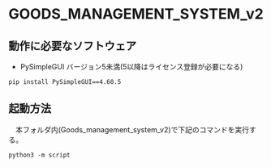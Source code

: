 # GOODS_MANAGEMENT_SYSTEM_v2
## 動作に必要なソフトウェア
- PySimpleGUI バージョン5未満(5以降はライセンス登録が必要になる)
```
pip install PySimpleGUI==4.60.5
```
## 起動方法
　本フォルダ内(Goods_management_system_v2)で下記のコマンドを実行する。
```
python3 -m script
```

